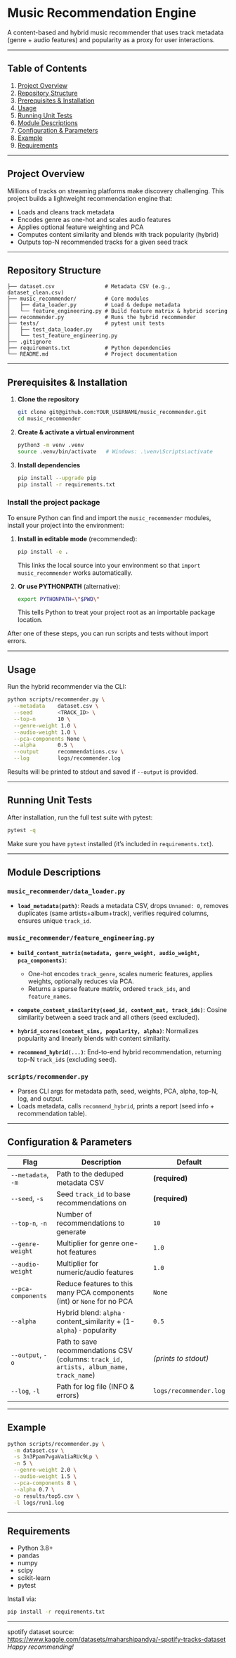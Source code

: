 # Music Recommendation Engine

A content-based and hybrid music recommender that uses track metadata (genre + audio features) and popularity as a proxy for user interactions.

---

## Table of Contents

1. [Project Overview](#project-overview)
2. [Repository Structure](#repository-structure)
3. [Prerequisites & Installation](#prerequisites--installation)
4. [Usage](#usage)
5. [Running Unit Tests](#running-unit-tests)
6. [Module Descriptions](#module-descriptions)
7. [Configuration & Parameters](#configuration--parameters)
8. [Example](#example)
9. [Requirements](#requirements)

---

## Project Overview

Millions of tracks on streaming platforms make discovery challenging.
This project builds a lightweight recommendation engine that:

* Loads and cleans track metadata
* Encodes genre as one-hot and scales audio features
* Applies optional feature weighting and PCA
* Computes content similarity and blends with track popularity (hybrid)
* Outputs top-N recommended tracks for a given seed track

---

## Repository Structure

```text
├── dataset.csv                # Metadata CSV (e.g., dataset_clean.csv)
├── music_recommender/         # Core modules
│   ├── data_loader.py         # Load & dedupe metadata
│   └── feature_engineering.py # Build feature matrix & hybrid scoring
├── recommender.py             # Runs the hybrid recommender
├── tests/                     # pytest unit tests
│   ├── test_data_loader.py
│   └── test_feature_engineering.py
├── .gitignore
├── requirements.txt           # Python dependencies
└── README.md                  # Project documentation
```

---

## Prerequisites & Installation

1. **Clone the repository**

   ```bash
   git clone git@github.com:YOUR_USERNAME/music_recommender.git
   cd music_recommender
   ```
2. **Create & activate a virtual environment**

   ```bash
   python3 -m venv .venv
   source .venv/bin/activate   # Windows: .\venv\Scripts\activate
   ```
3. **Install dependencies**

   ```bash
   pip install --upgrade pip
   pip install -r requirements.txt
   ```

### Install the project package

To ensure Python can find and import the `music_recommender` modules, install your project into the environment:

1. **Install in editable mode** (recommended):

   ```bash
   pip install -e .
   ```

   This links the local source into your environment so that `import music_recommender` works automatically.

2. **Or use PYTHONPATH** (alternative):

   ```bash
   export PYTHONPATH=\"$PWD\"
   ```

   This tells Python to treat your project root as an importable package location.

After one of these steps, you can run scripts and tests without import errors.

---

## Usage

Run the hybrid recommender via the CLI:

```bash
python scripts/recommender.py \
  --metadata    dataset.csv \
  --seed        <TRACK_ID> \
  --top-n       10 \
  --genre-weight 1.0 \
  --audio-weight 1.0 \
  --pca-components None \
  --alpha       0.5 \
  --output      recommendations.csv \
  --log         logs/recommender.log
```

Results will be printed to stdout and saved if `--output` is provided.

---

## Running Unit Tests

After installation, run the full test suite with pytest:

```bash
pytest -q
```

Make sure you have `pytest` installed (it’s included in `requirements.txt`).

---

## Module Descriptions

### `music_recommender/data_loader.py`

* **`load_metadata(path)`**: Reads a metadata CSV, drops `Unnamed: 0`, removes duplicates (same artists+album+track), verifies required columns, ensures unique `track_id`.

### `music_recommender/feature_engineering.py`

* **`build_content_matrix(metadata, genre_weight, audio_weight, pca_components)`**:

  * One-hot encodes `track_genre`, scales numeric features, applies weights, optionally reduces via PCA.
  * Returns a sparse feature matrix, ordered `track_ids`, and `feature_names`.
* **`compute_content_similarity(seed_id, content_mat, track_ids)`**: Cosine similarity between a seed track and all others (seed excluded).
* **`hybrid_scores(content_sims, popularity, alpha)`**: Normalizes popularity and linearly blends with content similarity.
* **`recommend_hybrid(...)`**: End-to-end hybrid recommendation, returning top-N `track_id`s (excluding seed).

### `scripts/recommender.py`

* Parses CLI args for metadata path, seed, weights, PCA, alpha, top-N, log, and output.
* Loads metadata, calls `recommend_hybrid`, prints a report (seed info + recommendation table).

---

## Configuration & Parameters

| Flag               | Description                                                                             | Default                |
| ------------------ | --------------------------------------------------------------------------------------- | ---------------------- |
| `--metadata`, `-m` | Path to the deduped metadata CSV                                                        | **(required)**         |
| `--seed`, `-s`     | Seed `track_id` to base recommendations on                                              | **(required)**         |
| `--top-n`, `-n`    | Number of recommendations to generate                                                   | `10`                   |
| `--genre-weight`   | Multiplier for genre one-hot features                                                   | `1.0`                  |
| `--audio-weight`   | Multiplier for numeric/audio features                                                   | `1.0`                  |
| `--pca-components` | Reduce features to this many PCA components (int) or `None` for no PCA                  | `None`                 |
| `--alpha`          | Hybrid blend: `alpha` · content\_similarity + (1-`alpha`) · popularity                  | `0.5`                  |
| `--output`, `-o`   | Path to save recommendations CSV (columns: `track_id, artists, album_name, track_name`) | *(prints to stdout)*   |
| `--log`, `-l`      | Path for log file (INFO & errors)                                                       | `logs/recommender.log` |

---

## Example

```bash
python scripts/recommender.py \
  -m dataset.csv \
  -s 3n3Ppam7vgaVa1iaRUc9Lp \
  -n 5 \
  --genre-weight 2.0 \
  --audio-weight 1.5 \
  --pca-components 8 \
  --alpha 0.7 \
  -o results/top5.csv \
  -l logs/run1.log
```

---

## Requirements

* Python 3.8+
* pandas
* numpy
* scipy
* scikit-learn
* pytest

Install via:

```bash
pip install -r requirements.txt
```

---
spotify dataset source: https://www.kaggle.com/datasets/maharshipandya/-spotify-tracks-dataset
*Happy recommending!*
